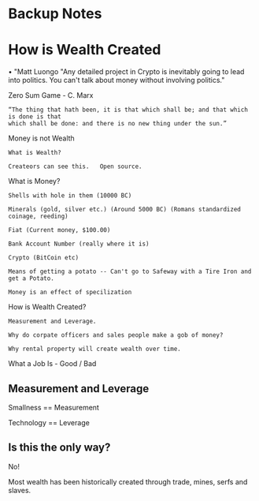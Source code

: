 # Backup Notes

# How is Wealth Created

•	"Matt Luongo "Any detailed project in Crypto is inevitably going to lead into politics. 
You can't talk about money without involving politics."



Zero Sum Game - C. Marx

	“The thing that hath been, it is that which shall be; and that which is done is that
	which shall be done: and there is no new thing under the sun.”

Money is not Wealth

	What is Wealth?

	Createors can see this.   Open source.

What is Money?

	Shells with hole in them (10000 BC)

	Minerals (gold, silver etc.) (Around 5000 BC) (Romans standardized coinage, reeding)

	Fiat (Current money, $100.00)

	Bank Account Number (really where it is)

	Crypto (BitCoin etc)

	Means of getting a potato -- Can't go to Safeway with a Tire Iron and get a Potato.

	Money is an effect of specilization




How is Wealth Created?

	Measurement and Leverage.

	Why do corpate officers and sales people make a gob of money?

	Why rental property will create wealth over time.



What a Job Is - Good / Bad





## Measurement and Leverage

Smallness == Measurement

Technology == Leverage

## Is this the only way?

No!

Most wealth has been historically created through trade, mines, serfs and slaves.

